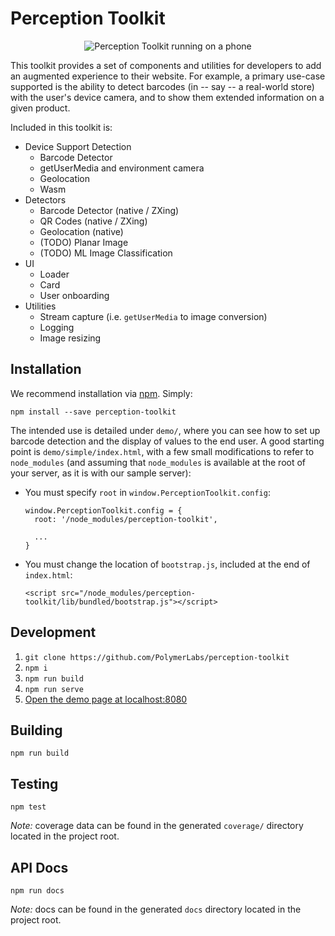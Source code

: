 # Perception Toolkit

<p align="center">
<img alt="Perception Toolkit running on a phone" src="https://github.com/PolymerLabs/perception-toolkit/raw/master/assets/framed.jpg">
</p>

This toolkit provides a set of components and utilities for developers to add an augmented experience to their website. For example, a primary use-case supported is the ability to detect barcodes (in -- say -- a real-world store) with the user's device camera, and to show them extended information on a given product.

Included in this toolkit is:

* Device Support Detection
  * Barcode Detector
  * getUserMedia and environment camera
  * Geolocation
  * Wasm
* Detectors
  * Barcode Detector (native / ZXing)
  * QR Codes (native / ZXing)
  * Geolocation (native)
  * (TODO) Planar Image
  * (TODO) ML Image Classification
* UI
  * Loader
  * Card
  * User onboarding
* Utilities
  * Stream capture (i.e. `getUserMedia` to image conversion)
  * Logging
  * Image resizing

## Installation

We recommend installation via [npm](https://npmjs.com). Simply:

```
npm install --save perception-toolkit
```

The intended use is detailed under `demo/`, where you can see how to set up barcode detection and the display of values to the end user. A good starting point is `demo/simple/index.html`, with a few small modifications to refer to `node_modules` (and assuming that `node_modules` is available at the root of your server, as it is with our sample server):

* You must specify `root` in `window.PerceptionToolkit.config`:

  ```
  window.PerceptionToolkit.config = {
    root: '/node_modules/perception-toolkit',
    
    ...
  }
  ```

* You must change the location of `bootstrap.js`, included at the end of
  `index.html`:
  
  ```
  <script src="/node_modules/perception-toolkit/lib/bundled/bootstrap.js"></script>
  ```


## Development

1. `git clone https://github.com/PolymerLabs/perception-toolkit`
1. `npm i`
1. `npm run build`
1. `npm run serve`
1. [Open the demo page at localhost:8080](http://localhost:8080)

## Building

`npm run build`

## Testing

`npm test`

_Note:_ coverage data can be found in the generated `coverage/` directory located in the project root.

## API Docs

`npm run docs`

_Note:_ docs can be found in the generated `docs` directory located in the project root.
